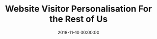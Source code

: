 ---
date: 2018-11-10 00:00:00
categories:
  - Targeting
author_staff_member:
title: Website Visitor Personalisation For the Rest of Us
heading: Add Personised Experiences to Your Website
sub-heading: Target specific groups of visitors with offers and content
description:
layout: post
hero_image:
---